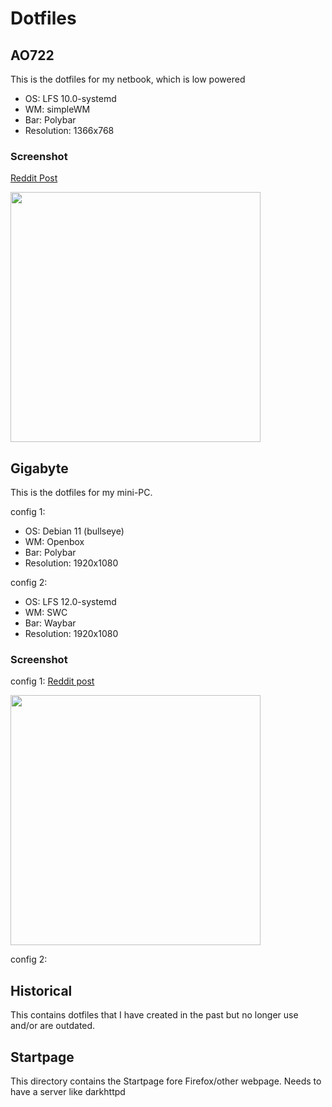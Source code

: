 # Dotfiles

## AO722

This is the dotfiles for my netbook, which is low powered

 - OS: LFS 10.0-systemd
 - WM: simpleWM
 - Bar: Polybar
 - Resolution: 1366x768

### Screenshot

[Reddit Post](https://www.reddit.com/r/unixporn/comments/l4t7sd/simplewm_sometimes_you_just_have_to_make_things/)

<img src='https://i.redd.it/txdzpxj6oid61.png' width='400' />

## Gigabyte

This is the dotfiles for my mini-PC.

config 1:

 - OS: Debian 11 (bullseye)
 - WM: Openbox
 - Bar: Polybar
 - Resolution: 1920x1080

config 2:

 - OS: LFS 12.0-systemd
 - WM: SWC
 - Bar: Waybar
 - Resolution: 1920x1080

### Screenshot

config 1:
[Reddit post](https://www.reddit.com/r/unixporn/comments/10r9exl/openbox_finally_a_set_up_that_ive_been_very_happy/)

<img src='https://i.redd.it/ruy0f3z9snfa1.png' width='400' />

config 2:


## Historical

This contains dotfiles that I have created in the past but no longer use and/or are outdated.

## Startpage

This directory contains the Startpage fore Firefox/other webpage. Needs to have a server like darkhttpd


